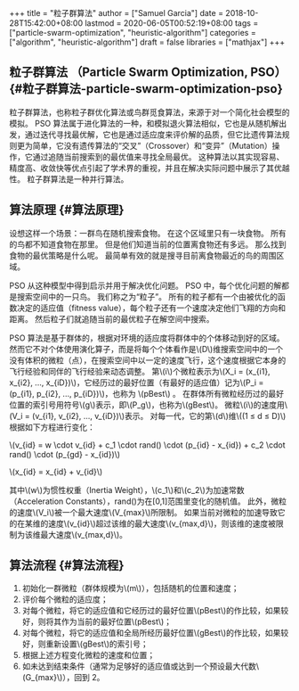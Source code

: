 +++
title = "粒子群算法"
author = ["Samuel Garcia"]
date = 2018-10-28T15:42:00+08:00
lastmod = 2020-06-05T00:52:19+08:00
tags = ["particle-swarm-optimization", "heuristic-algorithm"]
categories = ["algorithm", "heuristic-algorithm"]
draft = false
libraries = ["mathjax"]
+++

## 粒子群算法 （Particle Swarm Optimization, PSO） {#粒子群算法-particle-swarm-optimization-pso}

粒子群算法，也称粒子群优化算法或鸟群觅食算法，来源于对一个简化社会模型的模拟。
PSO 算法属于进化算法的一种，和模拟退火算法相似，它也是从随机解出发，通过迭代寻找最优解，它也是通过适应度来评价解的品质，但它比遗传算法规则更为简单，它没有遗传算法的“交叉”（Crossover）和“变异”（Mutation）操作，它通过追随当前搜索到的最优值来寻找全局最优。
这种算法以其实现容易、精度高、收敛快等优点引起了学术界的重视，并且在解决实际问题中展示了其优越性。
粒子群算法是一种并行算法。

<!--more-->


## 算法原理 {#算法原理}

设想这样一个场景：一群鸟在随机搜索食物。
在这个区域里只有一块食物。
所有的鸟都不知道食物在那里。
但是他们知道当前的位置离食物还有多远。
那么找到食物的最优策略是什么呢。
最简单有效的就是搜寻目前离食物最近的鸟的周围区域。

PSO 从这种模型中得到启示并用于解决优化问题。
PSO 中，每个优化问题的解都是搜索空间中的一只鸟。
我们称之为“粒子”。
所有的粒子都有一个由被优化的函数决定的适应值（fitness value），每个粒子还有一个速度决定他们飞翔的方向和距离。
然后粒子们就追随当前的最优粒子在解空间中搜索。

PSO 算法是基于群体的，根据对环境的适应度将群体中的个体移动到好的区域。
然而它不对个体使用演化算子，而是将每个个体看作是\\(D\\)维搜索空间中的一个没有体积的微粒（点），在搜索空间中以一定的速度飞行，这个速度根据它本身的飞行经验和同伴的飞行经验来动态调整。
第\\(i\\)个微粒表示为\\(X\_i = (x\_{i1}, x\_{i2}, ..., x\_{iD})\\)，它经历过的最好位置（有最好的适应值）记为\\(P\_i = (p\_{i1}, p\_{i2}, ..., p\_{iD})\\)，也称为 \\(pBest\\) 。
在群体所有微粒经历过的最好位置的索引号用符号\\(g\\)表示，即\\(P\_g\\)，也称为\\(gBest\\)。
微粒\\(i\\)的速度用\\(V\_i = (v\_{i1}, v\_{i2}, ..., v\_{iD})\\)表示。
对每一代，它的第\\(d\\)维\\((1 ≤ d ≤ D)\\)根据如下方程进行变化：

\\(v\_{id} = w \cdot v\_{id} + c\_1 \cdot rand() \cdot (p\_{id} - x\_{id}) + c\_2 \cdot rand() \cdot (p\_{gd} - x\_{id})\\)

\\(x\_{id} = x\_{id} + v\_{id}\\)

其中\\(w\\)为惯性权重（Inertia Weight），\\(c\_1\\)和\\(c\_2\\)为加速常数（Acceleration Constants），rand()为在[0,1]范围里变化的随机值。
此外，微粒的速度\\(V\_i\\)被一个最大速度\\(V\_{max}\\)所限制。
如果当前对微粒的加速导致它的在某维的速度\\(v\_{id}\\)超过该维的最大速度\\(v\_{max,d}\\)，则该维的速度被限制为该维最大速度\\(v\_{max,d}\\)。


## 算法流程 {#算法流程}

1.  初始化一群微粒（群体规模为\\(m\\)），包括随机的位置和速度；
2.  评价每个微粒的适应度；
3.  对每个微粒，将它的适应值和它经历过的最好位置\\(pBest\\)的作比较，如果较好，则将其作为当前的最好位置\\(pBest\\)；
4.  对每个微粒，将它的适应值和全局所经历最好位置\\(gBest\\)的作比较，如果较好，则重新设置\\(gBest\\)的索引号；
5.  根据上述方程变化微粒的速度和位置；
6.  如未达到结束条件（通常为足够好的适应值或达到一个预设最大代数\\(G\_{max}\\)），回到 2。
